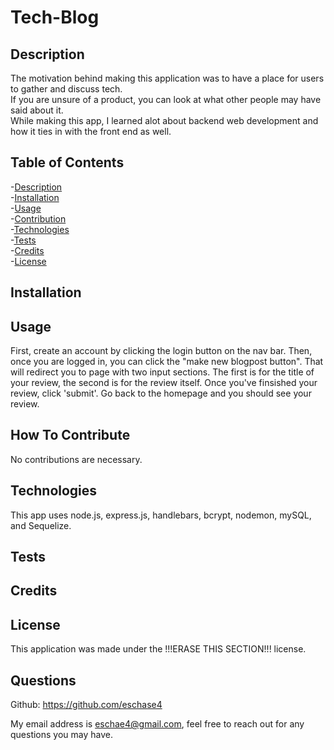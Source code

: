 # Tech-Blog
    
        

<a name="description"></a>
## Description  
    
The motivation behind making this application was to have a place for users to gather and discuss tech.<br>
If you are unsure of a product, you can look at what other people may have said about it.<br>
While making this app, I learned alot about backend web development and how it ties in with the front end as well.<br>
    
    
## Table of Contents
-[Description](#description)<br> 
-[Installation](#installation)<br>
-[Usage](#usage)<br>
-[Contribution](#contribution)<br>
-[Technologies](#technologies)<br>
-[Tests](#tests)<br>
-[Credits](#credits)<br>
-[License](#license)<br>

<a name="installation"></a>
## Installation







<a name="usage"></a>
## Usage

First, create an account by clicking the login button on the nav bar. Then, once you are logged in, you can click the "make new blogpost button". That will redirect you to page with two input sections. The first is for the title of your review, the second is for the review itself. Once you've finsished your review, click 'submit'. Go back to the homepage and you should see your review.

<a name="contribution"></a>
## How To Contribute

No contributions are necessary.

<a name="technologies"></a>
## Technologies

This app uses node.js, express.js, handlebars, bcrypt, nodemon, mySQL, and Sequelize.

<a name="tests"></a>
## Tests



<a name="credits"></a>
## Credits 



<a name="license"></a>
## License

This application was made under the !!!ERASE THIS SECTION!!! license.

## Questions

Github: https://github.com/eschase4

My email address is eschae4@gmail.com, feel free to reach out for any questions you may have.